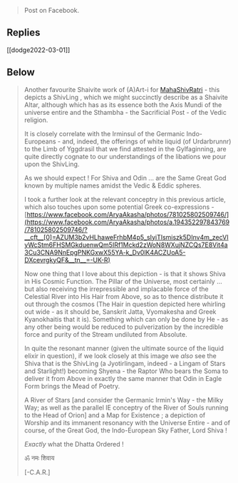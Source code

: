 > Post on Facebook. 

## Replies
[[dodge2022-03-01]]


## Below
> Another favourite Shaivite work of (A)Art-i for [MahaShivRatri](https://www.facebook.com/hashtag/mahashivratri?__eep__=6&__cft__[0]=AZUM3b2vHLhaweFrhbM4p5_sIyiTIsmiszk5DInv4m_zecVIyWcStm6FHSMGkduenwQm5IRf1Mckd2zWoN8WXujNZCQs7E8Vit4a3Cu3CNA9NnEpgPNKGxwX55YA-k_Dv0lK4ACZUoA5-DXcevrgkyQF&__tn__=*NK-R) - this depicts a ShivLing , which we might succinctly describe as a Shaivite Altar, although which has as its essence both the Axis Mundi of the universe entire and the Sthambha - the Sacrificial Post - of the Vedic religion.
> 
> It is closely correlate with the Irminsul of the Germanic Indo-Europeans - and, indeed, the offerings of white liquid (of Urdarbrunnr) to the Limb of Yggdrasil that we find attested in the Gylfaginning, are quite directly cognate to our understandings of the libations we pour upon the ShivLing.
> 
> As we should expect ! For Shiva and Odin ... are the Same Great God known by multiple names amidst the Vedic & Eddic spheres.
> 
> I took a further look at the relevant conceptry in this previous article, which also touches upon some potential Greek co-expressions - [https://www.facebook.com/AryaAkasha/photos/781025802509746/](https://www.facebook.com/AryaAkasha/photos/a.194352297843769/781025802509746/?__cft__[0]=AZUM3b2vHLhaweFrhbM4p5_sIyiTIsmiszk5DInv4m_zecVIyWcStm6FHSMGkduenwQm5IRf1Mckd2zWoN8WXujNZCQs7E8Vit4a3Cu3CNA9NnEpgPNKGxwX55YA-k_Dv0lK4ACZUoA5-DXcevrgkyQF&__tn__=-UK-R)
> 
> Now one thing that I love about this depiction - is that it shows Shiva in His Cosmic Function. The Pillar of the Universe, most certainly ... but also receiving the irrepressible and implacable force of the Celestial River into His Hair from Above, so as to thence distribute it out through the cosmos (The Hair in question depicted here whirling out wide - as it should be, Sanskrit Jatta, Vyomakesha and Greek Kyanokhaitis that it is). Something which can only be done by He - as any other being would be reduced to pulverization by the incredible force and purity of the Stream undiluted from Absolute.
> 
> In quite the resonant manner (given the ultimate source of the liquid elixir in question), if we look closely at this image we *also* see the Shiva that is the ShivLing (a Jyotirlingam, indeed - a Lingam of Stars and Starlight!) becoming Shyena - the Raptor Who bears the Soma to deliver it from Above in exactly the same manner that Odin in Eagle Form brings the Mead of Poetry.
> 
> A River of Stars [and consider the Germanic Irmin's Way - the Milky Way; as well as the parallel IE conceptry of the River of Souls running to the Head of Orion] and a Map for Existence ; a depiction of Worship and its immanent resonancy with the Universe Entire - and of course, of the Great God, the Indo-European Sky Father, Lord Shiva !
> 
> *Exactly* what the Dhatta Ordered !
> 
> ॐ नमः शिवाय
> 
> [-C.A.R.]